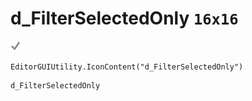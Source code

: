 # d_FilterSelectedOnly `16x16`
<img src="/img/d_FilterSelectedOnly.png" width=16 height=16>

``` CSharp
EditorGUIUtility.IconContent("d_FilterSelectedOnly")
```
```
d_FilterSelectedOnly
```
